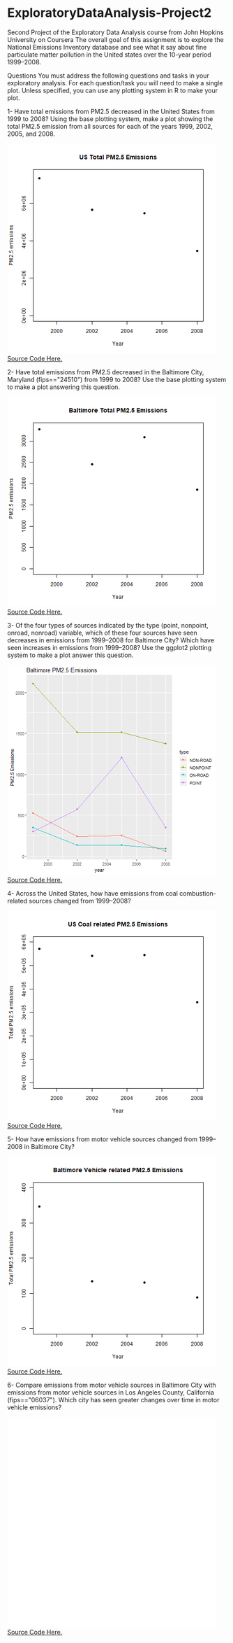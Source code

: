 # ExploratoryDataAnalysis-Project2
Second Project of the Exploratory Data Analysis course from John Hopkins University on Coursera
The overall goal of this assignment is to explore the National Emissions Inventory database and see what it say about fine particulate matter pollution in the United states over the 10-year period 1999–2008. 

Questions
You must address the following questions and tasks in your exploratory analysis. For each question/task you will need to make a single plot. Unless specified, you can use any plotting system in R to make your plot.

1- Have total emissions from PM2.5 decreased in the United States from 1999 to 2008? Using the base plotting system, make a plot showing the total PM2.5 emission from all sources for each of the years 1999, 2002, 2005, and 2008.

![Plot 1](plot1.png)
[Source Code Here.](plot1.R)

2- Have total emissions from PM2.5 decreased in the Baltimore City, Maryland (fips=="24510") from 1999 to 2008? Use the base plotting system to make a plot answering this question.

![Plot 2](plot2.png)
[Source Code Here.](plot2.R)

3- Of the four types of sources indicated by the type (point, nonpoint, onroad, nonroad) variable, which of these four sources have seen decreases in emissions from 1999–2008 for Baltimore City? Which have seen increases in emissions from 1999–2008? Use the ggplot2 plotting system to make a plot answer this question.

![Plot 3](plot3.png)
[Source Code Here.](plot3.R)

4- Across the United States, how have emissions from coal combustion-related sources changed from 1999–2008?

![Plot 4](Plot4.png)
[Source Code Here.](plot4.R)

5- How have emissions from motor vehicle sources changed from 1999–2008 in Baltimore City?

![Plot 5](Plot5.png)
[Source Code Here.](plot5.R)

6- Compare emissions from motor vehicle sources in Baltimore City with emissions from motor vehicle sources in Los Angeles County, California (fips=="06037"). Which city has seen greater changes over time in motor vehicle emissions?

![Plot 6](Plot6.png)
[Source Code Here.](plot6.R)
